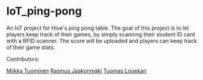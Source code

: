 # IoT_ping-pong
An IoT project for Hive's ping pong table. The goal of this project is to let players keep track of their games, by simply scanning their student ID card with a RFID scanner. The score will be uploaded and players can keep track of their game stats.

Contributors:

[Miikka Tuominen](https://github.com/tuommii)
[Rasmus Jaakonmäki](https://github.com/ninjapiraatti)
[Tuomas Louekari](https://github.com/ninjapiraatti)
